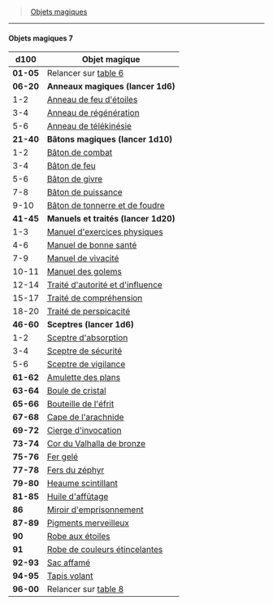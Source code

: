 ﻿---
!GenericItem
Name: Objets magiques 7
Id: magicitems_hd.md#objets-magiques-7
ParentLink: magicitems_hd.md#objets-magiques
ParentName: Objets magiques
NameLevel: 4
Attributes:
  Name: Objets magiques 7
  Markdown: >+
    #### <!--Name-->Objets magiques 7<!--/Name-->


    |d100|Objet magique|

    |---|---|

    |**01-05**|Relancer sur [table 6](hd_magicitems_objets_magiques_6.md)|

    |**06-20**|**Anneaux magiques (lancer 1d6)**|

    |1-2|[Anneau de feu d'étoiles](hd_magicitems_az_anneau_de_feu_detoiles.md)|

    |3-4|[Anneau de régénération](hd_magicitems_az_anneau_de_regeneration.md)|

    |5-6|[Anneau de télékinésie](hd_magicitems_az_anneau_de_telekinesie.md)|

    |**21-40**|**Bâtons magiques (lancer 1d10)**|

    |1-2|[Bâton de combat](hd_magicitems_az_baton_de_combat.md)|

    |3-4|[Bâton de feu](hd_magicitems_az_baton_de_feu.md)|

    |5-6|[Bâton de givre](hd_magicitems_az_baton_de_givre.md)|

    |7-8|[Bâton de puissance](hd_magicitems_az_baton_de_puissance.md)|

    |9-10|[Bâton de tonnerre et de foudre](hd_magicitems_az_baton_de_tonnerre_et_de_foudre.md)|

    |**41-45**|**Manuels et traités (lancer 1d20)**|

    |1-3|[Manuel d'exercices physiques](hd_magicitems_az_manuel_dexercices_physiques.md)|

    |4-6|[Manuel de bonne santé](hd_magicitems_az_manuel_de_bonne_sante.md)|

    |7-9|[Manuel de vivacité](hd_magicitems_az_manuel_de_vivacite.md)|

    |10-11|[Manuel des golems](hd_magicitems_az_manuel_des_golems.md)|

    |12-14|[Traité d'autorité et d'influence](hd_magicitems_az_traite_dautorite_et_dinfluence.md)|

    |15-17|[Traité de compréhension](hd_magicitems_az_traite_de_comprehension.md)|

    |18-20|[Traité de perspicacité](hd_magicitems_az_traite_de_perspicacite.md)|

    |**46-60**|**Sceptres (lancer 1d6)**|

    |1-2|[Sceptre d'absorption](hd_magicitems_az_sceptre_dabsorption.md)|

    |3-4|[Sceptre de sécurité](hd_magicitems_az_sceptre_de_securite.md)|

    |5-6|[Sceptre de vigilance](hd_magicitems_az_sceptre_de_vigilance.md)|

    |**61-62**|[Amulette des plans](hd_magicitems_az_amulette_des_plans.md)|

    |**63-64**|[Boule de cristal](hd_magicitems_az_boule_de_cristal.md)|

    |**65-66**|[Bouteille de l'éfrit](hd_magicitems_az_bouteille_de_lefrit.md)|

    |**67-68**|[Cape de l'arachnide](hd_magicitems_az_cape_de_larachnide.md)|

    |**69-72**|[Cierge d'invocation](hd_magicitems_az_cierge_dinvocation.md)|

    |**73-74**|[Cor du Valhalla de bronze](hd_magicitems_az_cor_du_valhalla.md)|

    |**75-76**|[Fer gelé](hd_magicitems_az_fer_gele.md)|

    |**77-78**|[Fers du zéphyr](hd_magicitems_az_fers_du_zephyr.md)|

    |**79-80**|[Heaume scintillant](hd_magicitems_az_heaume_scintillant.md)|

    |**81-85**|[Huile d'affûtage](hd_magicitems_az_huile_daffutage.md)|

    |**86**|[Miroir d'emprisonnement](hd_magicitems_az_miroir_demprisonnement.md)|

    |**87-89**|[Pigments merveilleux](hd_magicitems_az_pigments_merveilleux.md)|

    |**90**|[Robe aux étoiles](hd_magicitems_az_robe_aux_etoiles.md)|

    |**91**|[Robe de couleurs étincelantes](hd_magicitems_az_robe_de_couleurs_etincelantes.md)|

    |**92-93**|[Sac affamé](hd_magicitems_az_sac_affame.md)|

    |**94-95**|[Tapis volant](hd_magicitems_az_tapis_volant.md)|

    |**96-00**|Relancer sur [table 8](hd_magicitems_objets_magiques_8.md)|

AttributesDictionary: >+
  Name: Objets magiques 7

  Markdown: >+

    #### <!--Name-->Objets magiques 7<!--/Name-->





    |d100|Objet magique|



    |---|---|



    |**01-05**|Relancer sur [table 6](hd_magicitems_objets_magiques_6.md)|



    |**06-20**|**Anneaux magiques (lancer 1d6)**|



    |1-2|[Anneau de feu d'étoiles](hd_magicitems_az_anneau_de_feu_detoiles.md)|



    |3-4|[Anneau de régénération](hd_magicitems_az_anneau_de_regeneration.md)|



    |5-6|[Anneau de télékinésie](hd_magicitems_az_anneau_de_telekinesie.md)|



    |**21-40**|**Bâtons magiques (lancer 1d10)**|



    |1-2|[Bâton de combat](hd_magicitems_az_baton_de_combat.md)|



    |3-4|[Bâton de feu](hd_magicitems_az_baton_de_feu.md)|



    |5-6|[Bâton de givre](hd_magicitems_az_baton_de_givre.md)|



    |7-8|[Bâton de puissance](hd_magicitems_az_baton_de_puissance.md)|



    |9-10|[Bâton de tonnerre et de foudre](hd_magicitems_az_baton_de_tonnerre_et_de_foudre.md)|



    |**41-45**|**Manuels et traités (lancer 1d20)**|



    |1-3|[Manuel d'exercices physiques](hd_magicitems_az_manuel_dexercices_physiques.md)|



    |4-6|[Manuel de bonne santé](hd_magicitems_az_manuel_de_bonne_sante.md)|



    |7-9|[Manuel de vivacité](hd_magicitems_az_manuel_de_vivacite.md)|



    |10-11|[Manuel des golems](hd_magicitems_az_manuel_des_golems.md)|



    |12-14|[Traité d'autorité et d'influence](hd_magicitems_az_traite_dautorite_et_dinfluence.md)|



    |15-17|[Traité de compréhension](hd_magicitems_az_traite_de_comprehension.md)|



    |18-20|[Traité de perspicacité](hd_magicitems_az_traite_de_perspicacite.md)|



    |**46-60**|**Sceptres (lancer 1d6)**|



    |1-2|[Sceptre d'absorption](hd_magicitems_az_sceptre_dabsorption.md)|



    |3-4|[Sceptre de sécurité](hd_magicitems_az_sceptre_de_securite.md)|



    |5-6|[Sceptre de vigilance](hd_magicitems_az_sceptre_de_vigilance.md)|



    |**61-62**|[Amulette des plans](hd_magicitems_az_amulette_des_plans.md)|



    |**63-64**|[Boule de cristal](hd_magicitems_az_boule_de_cristal.md)|



    |**65-66**|[Bouteille de l'éfrit](hd_magicitems_az_bouteille_de_lefrit.md)|



    |**67-68**|[Cape de l'arachnide](hd_magicitems_az_cape_de_larachnide.md)|



    |**69-72**|[Cierge d'invocation](hd_magicitems_az_cierge_dinvocation.md)|



    |**73-74**|[Cor du Valhalla de bronze](hd_magicitems_az_cor_du_valhalla.md)|



    |**75-76**|[Fer gelé](hd_magicitems_az_fer_gele.md)|



    |**77-78**|[Fers du zéphyr](hd_magicitems_az_fers_du_zephyr.md)|



    |**79-80**|[Heaume scintillant](hd_magicitems_az_heaume_scintillant.md)|



    |**81-85**|[Huile d'affûtage](hd_magicitems_az_huile_daffutage.md)|



    |**86**|[Miroir d'emprisonnement](hd_magicitems_az_miroir_demprisonnement.md)|



    |**87-89**|[Pigments merveilleux](hd_magicitems_az_pigments_merveilleux.md)|



    |**90**|[Robe aux étoiles](hd_magicitems_az_robe_aux_etoiles.md)|



    |**91**|[Robe de couleurs étincelantes](hd_magicitems_az_robe_de_couleurs_etincelantes.md)|



    |**92-93**|[Sac affamé](hd_magicitems_az_sac_affame.md)|



    |**94-95**|[Tapis volant](hd_magicitems_az_tapis_volant.md)|



    |**96-00**|Relancer sur [table 8](hd_magicitems_objets_magiques_8.md)|



---
> [Objets magiques](hd_magicitems.md)

---

#### Objets magiques 7

|d100|Objet magique|
|---|---|
|**01-05**|Relancer sur [table 6](hd_magicitems_objets_magiques_6.md)|
|**06-20**|**Anneaux magiques (lancer 1d6)**|
|1-2|[Anneau de feu d'étoiles](hd_magicitems_az_anneau_de_feu_detoiles.md)|
|3-4|[Anneau de régénération](hd_magicitems_az_anneau_de_regeneration.md)|
|5-6|[Anneau de télékinésie](hd_magicitems_az_anneau_de_telekinesie.md)|
|**21-40**|**Bâtons magiques (lancer 1d10)**|
|1-2|[Bâton de combat](hd_magicitems_az_baton_de_combat.md)|
|3-4|[Bâton de feu](hd_magicitems_az_baton_de_feu.md)|
|5-6|[Bâton de givre](hd_magicitems_az_baton_de_givre.md)|
|7-8|[Bâton de puissance](hd_magicitems_az_baton_de_puissance.md)|
|9-10|[Bâton de tonnerre et de foudre](hd_magicitems_az_baton_de_tonnerre_et_de_foudre.md)|
|**41-45**|**Manuels et traités (lancer 1d20)**|
|1-3|[Manuel d'exercices physiques](hd_magicitems_az_manuel_dexercices_physiques.md)|
|4-6|[Manuel de bonne santé](hd_magicitems_az_manuel_de_bonne_sante.md)|
|7-9|[Manuel de vivacité](hd_magicitems_az_manuel_de_vivacite.md)|
|10-11|[Manuel des golems](hd_magicitems_az_manuel_des_golems.md)|
|12-14|[Traité d'autorité et d'influence](hd_magicitems_az_traite_dautorite_et_dinfluence.md)|
|15-17|[Traité de compréhension](hd_magicitems_az_traite_de_comprehension.md)|
|18-20|[Traité de perspicacité](hd_magicitems_az_traite_de_perspicacite.md)|
|**46-60**|**Sceptres (lancer 1d6)**|
|1-2|[Sceptre d'absorption](hd_magicitems_az_sceptre_dabsorption.md)|
|3-4|[Sceptre de sécurité](hd_magicitems_az_sceptre_de_securite.md)|
|5-6|[Sceptre de vigilance](hd_magicitems_az_sceptre_de_vigilance.md)|
|**61-62**|[Amulette des plans](hd_magicitems_az_amulette_des_plans.md)|
|**63-64**|[Boule de cristal](hd_magicitems_az_boule_de_cristal.md)|
|**65-66**|[Bouteille de l'éfrit](hd_magicitems_az_bouteille_de_lefrit.md)|
|**67-68**|[Cape de l'arachnide](hd_magicitems_az_cape_de_larachnide.md)|
|**69-72**|[Cierge d'invocation](hd_magicitems_az_cierge_dinvocation.md)|
|**73-74**|[Cor du Valhalla de bronze](hd_magicitems_az_cor_du_valhalla.md)|
|**75-76**|[Fer gelé](hd_magicitems_az_fer_gele.md)|
|**77-78**|[Fers du zéphyr](hd_magicitems_az_fers_du_zephyr.md)|
|**79-80**|[Heaume scintillant](hd_magicitems_az_heaume_scintillant.md)|
|**81-85**|[Huile d'affûtage](hd_magicitems_az_huile_daffutage.md)|
|**86**|[Miroir d'emprisonnement](hd_magicitems_az_miroir_demprisonnement.md)|
|**87-89**|[Pigments merveilleux](hd_magicitems_az_pigments_merveilleux.md)|
|**90**|[Robe aux étoiles](hd_magicitems_az_robe_aux_etoiles.md)|
|**91**|[Robe de couleurs étincelantes](hd_magicitems_az_robe_de_couleurs_etincelantes.md)|
|**92-93**|[Sac affamé](hd_magicitems_az_sac_affame.md)|
|**94-95**|[Tapis volant](hd_magicitems_az_tapis_volant.md)|
|**96-00**|Relancer sur [table 8](hd_magicitems_objets_magiques_8.md)|

